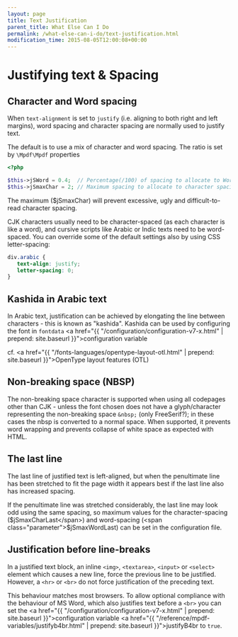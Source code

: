 ```yaml
---
layout: page
title: Text Justification
parent_title: What Else Can I Do
permalink: /what-else-can-i-do/text-justification.html
modification_time: 2015-08-05T12:00:08+00:00
---
```


# Justifying text & Spacing

## Character and Word spacing

When `text-alignment` is set to `justify` (i.e. aligning to both right and left margins), 
word spacing and character spacing are normally used to justify text.

The default is to use a mix of character and word spacing. The ratio is set by `\Mpdf\Mpdf` properties

```php
<?php

$this->jSWord = 0.4;  // Percentage(/100) of spacing to allocate to Word vs. Character
$this->jSmaxChar = 2; // Maximum spacing to allocate to character spacing. (0 = no maximum)

```

The maximum (<span class="parameter">$jSmaxChar</span>) will prevent excessive, ugly 
and difficult-to-read character spacing.

CJK characters usually need to be character-spaced (as each character is like a word), 
and cursive scripts like Arabic or Indic texts need to be word-spaced. You can override some 
of the default settings also by using CSS letter-spacing:

```css
div.arabic {
   text-align: justify;
   letter-spacing: 0;
}
```

## Kashida in Arabic text

In Arabic text, justification can be achieved by elongating the line between characters - this is known as 
"kashida". Kashida can be used by configuring the font in `fontdata` 
<a href="{{ "/configuration/configuration-v7-x.html" | prepend: site.baseurl }}">configuration variable</a> 

cf. <a href="{{ "/fonts-languages/opentype-layout-otl.html" | prepend: site.baseurl }}">OpenType layout features (OTL)</a>

## Non-breaking space (NBSP)

The non-breaking space character is supported when using all codepages other than CJK - unless the font 
chosen does not have a glyph/character representing the non-breaking space `&nbsp;` (only FreeSerif?); in these cases the nbsp 
is converted to a normal space. When supported, it prevents word wrapping and prevents collapse of white 
space as expected with HTML.

## The last line

The last line of justified text is left-aligned, but when the penultimate line has been stretched to fit 
the page width it appears best if the last line also has increased spacing.

If the penultimate line was stretched considerably, the last line may look odd using the same spacing, so 
maximum values for the character-spacing (<span class="parameter">$jSmaxCharLast</span>) and word-spacing 
(<span class="parameter">$jSmaxWordLast</span>) can be set in the configuration file.

## Justification before line-breaks

In a justified text block, an inline `<img>`, `<textarea>`, `<input>` or `<select>` element 
which causes a new line, force the previous line to be justified. However, a `<hr>` or `<br>` do not 
force justification of the preceding text.

This behaviour matches most browsers. To allow optional compliance with the behaviour of MS Word, which also 
justifies text before a `<br>` you can set the 
<a href="{{ "/configuration/configuration-v7-x.html" | prepend: site.baseurl }}">configuration variable</a>
<a href="{{ "/reference/mpdf-variables/justifyb4br.html" | prepend: site.baseurl }}">justifyB4br</a> to `true`.

